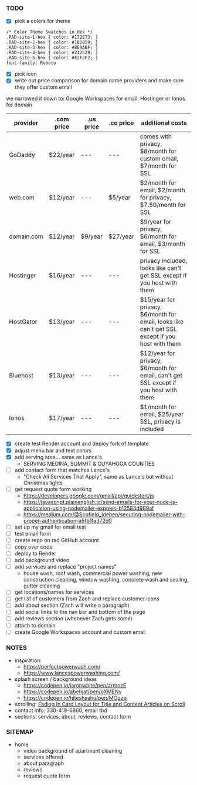 ### TODO
- [x] pick a colors for theme
```
/* Color Theme Swatches in Hex */
.RAD-site-1-hex { color: #172E73; }
.RAD-site-2-hex { color: #182859; }
.RAD-site-3-hex { color: #8E9ABF; }
.RAD-site-4-hex { color: #212529; }
.RAD-site-5-hex { color: #F2F2F2; }
font-family: Roboto
```
- [x] pick icon
- [x] write out price comparison for domain name providers and make sure they offer custom email

we narrowed it down to: Google Workspaces for email, Hostinger or Ionos for domain

| provider | .com price | .us price | .co price | additional costs |
| --- | --- | --- | --- | --- |
| GoDaddy | $22/year | --- | --- | comes with privacy, $8/month for custom email, $7/month for SSL |
| web.com | $12/year | --- | $5/year | $2/month for email, $2/month for privacy, $7.50/month for SSL |
| domain.com | $12/year | $9/year | $27/year | $9/year for privacy, $6/month for email, $3/month for SSL |
| Hostinger | $16/year | --- | --- | privacy included, looks like can't get SSL except if you host with them |
| HostGator | $13/year | --- | --- | $15/year for privacy, $6/month for email, looks like can't get SSL except if you host with them |
| Bluehost | $13/year | --- | --- | $12/year for privacy, $6/month for email, can't get SSL except if you host with them |
| Ionos | $17/year | --- | --- | $1/month for email, $25/year SSL, privacy is included |

- [x] create test Render account and deploy fork of template
- [x] adjust menu bar and text colors
- [x] add serving area... same as Lance's
    - SERVING MEDINA, SUMMIT & CUYAHOGA COUNTIES
- [ ] add contact form that matches Lance's
    - "Check All Services That Apply", same as Lance's but without Christmas lights
- [ ] get request quote form working
    - https://developers.google.com/gmail/api/quickstart/js
    - https://javascript.plainenglish.io/send-emails-for-your-node-js-application-using-nodemailer-express-b12584d999af
    - https://medium.com/@Scofield_Idehen/securing-nodemailer-with-proper-authentication-a5fb1fa372d0
- [ ] set up my gmail for email test
- [ ] test email form
- [ ] create repo on rad GitHub account
- [ ] copy over code
- [ ] deploy to Render
- [ ] add background video
- [ ] add services and replace "project names"
    - house wash, roof wash, commercial power washing, new construction cleaning, window washing, concrete wash and sealing, gutter cleaning
- [ ] get locations/names for services
- [ ] get list of customers from Zach and replace customer icons
- [ ] add about section (Zach will write a paragraph)
- [ ] add social links to the nav bar and bottom of the page
- [ ] add reviews section (whenever Zach gets some)
- [ ] attach to domain
- [ ] create Google Workspaces account and custom email

### NOTES
- inspiration:
    - https://perfectpowerwash.com/
    - https://www.lancespowerwashing.com/
- splash screen / background ideas
    - https://codepen.io/jaronwhite/pen/zrmozE
    - https://codepen.io/abehjat/pen/oXMENv
    - https://codepen.io/hiteshsahu/pen/MOgzej
- scrolling: [Fading In Card Layout for Title and Content Articles on Scroll](https://codemyui.com/fading-in-card-layout-for-title-and-content-articles-on-scroll/)
- contact info: 330-419-6860, email tbd
- sections: services, about, reviews, contact form



### SITEMAP
- home
    - video background of apartment cleaning
    - services offered
    - about paragraph
    - reviews
    - request quote form
